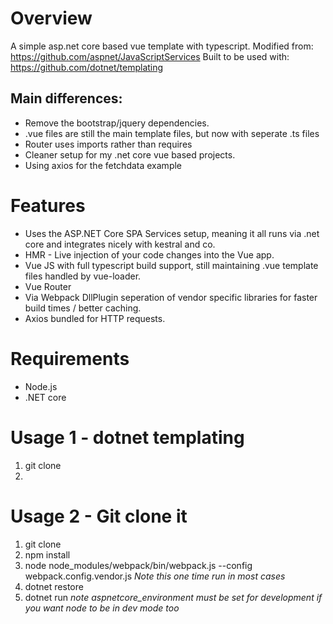 # Overview
A simple asp.net core based vue template with typescript.
Modified from: https://github.com/aspnet/JavaScriptServices
Built to be used with: https://github.com/dotnet/templating

## Main differences:
* Remove the bootstrap/jquery dependencies.
* .vue files are still the main template files, but now with seperate .ts files
* Router uses imports rather than requires
* Cleaner setup for my .net core vue based projects.
* Using axios for the fetchdata example

# Features

* Uses the ASP.NET Core SPA Services setup, meaning it all runs via .net core and integrates nicely with kestral and co.
* HMR - Live injection of your code changes into the Vue app.
* Vue JS with full typescript build support, still maintaining .vue template files handled by vue-loader.
* Vue Router
* Via Webpack DllPlugin seperation of vendor specific libraries for faster build times / better caching.
* Axios bundled for HTTP requests.

# Requirements
* Node.js
* .NET core

# Usage 1 - dotnet templating
1. git clone
2. 

# Usage 2 - Git clone it

1. git clone
2. npm install
3. node node_modules/webpack/bin/webpack.js --config webpack.config.vendor.js *Note this one time run in most cases*
4. dotnet restore
5. dotnet run *note aspnetcore_environment must be set for development if you want node to be in dev mode too*